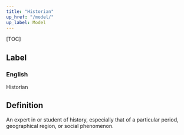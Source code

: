 ```yaml
---
title: "Historian"
up_href: "/model/"
up_label: Model
---
```


[TOC]

## Label

### English
Historian


## Definition
An expert in or student of history, especially that of a particular period, geographical region, or social phenomenon. 


    
